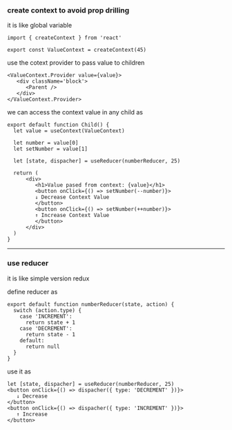 ### create context to avoid prop drilling

it is like global variable

```
import { createContext } from 'react'

export const ValueContext = createContext(45)
```

use the cotext provider to pass value to children

```
<ValueContext.Provider value={value}>
   <div className='block'>
      <Parent />
   </div>
</ValueContext.Provider>
```

we can access the context value in any child as

```
export default function Child() {
  let value = useContext(ValueContext)

  let number = value[0]
  let setNumber = value[1]

  let [state, dispacher] = useReducer(numberReducer, 25)

  return (
      <div>
         <h1>Value pased from context: {value}</h1>
         <button onClick={() => setNumber(--number)}>
         ↓ Decrease Context Value
         </button>
         <button onClick={() => setNumber(++number)}>
         ↑ Increase Context Value
         </button>
      </div>
  )
}
```

---

### use reducer

it is like simple version redux

define reducer as

```
export default function numberReducer(state, action) {
  switch (action.type) {
    case 'INCREMENT':
      return state + 1
    case 'DECREMENT':
      return state - 1
    default:
      return null
  }
}

```

use it as

```
let [state, dispacher] = useReducer(numberReducer, 25)
<button onClick={() => dispacher({ type: 'DECREMENT' })}>
   ↓ Decrease
</button>
<button onClick={() => dispacher({ type: 'INCREMENT' })}>
   ↑ Increase
</button>
```
